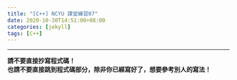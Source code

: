 ```yaml
---
title: "[C++] NCYU 課堂練習07"
date: 2020-10-30T14:51:00+08:00
categories: [jekyll]
tags: [C++]
---
```


---
**請不要直接抄寫程式碼！** <br>
**也請不要直接跳到程式碼部分，除非你已經寫好了，想要參考別人的寫法！**
